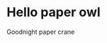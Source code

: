 <html>
		<head>
			<title>{{ page.title }}</title>
			<!-- link to main stylesheet -->
			<link rel="stylesheet" type="text/css" href="/css/main.css">
		</head>
  
<h1>Hello paper owl</h1>
<p>Goodnight paper crane</p>
